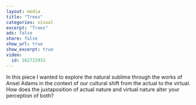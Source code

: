 ```yaml
---
layout: media
title: "Trees"
categories: visual
excerpt: "Trees"
ads: false
share: false
show_url: true
show_excerpt: true
video:
  id: 162722931
---
```


In this piece I wanted to explore the natural sublime through the works of Ansel Adams in the context of our cultural shift from the actual to the virtual. How does the juxtaposition of actual nature and virtual nature alter your perception of both?
